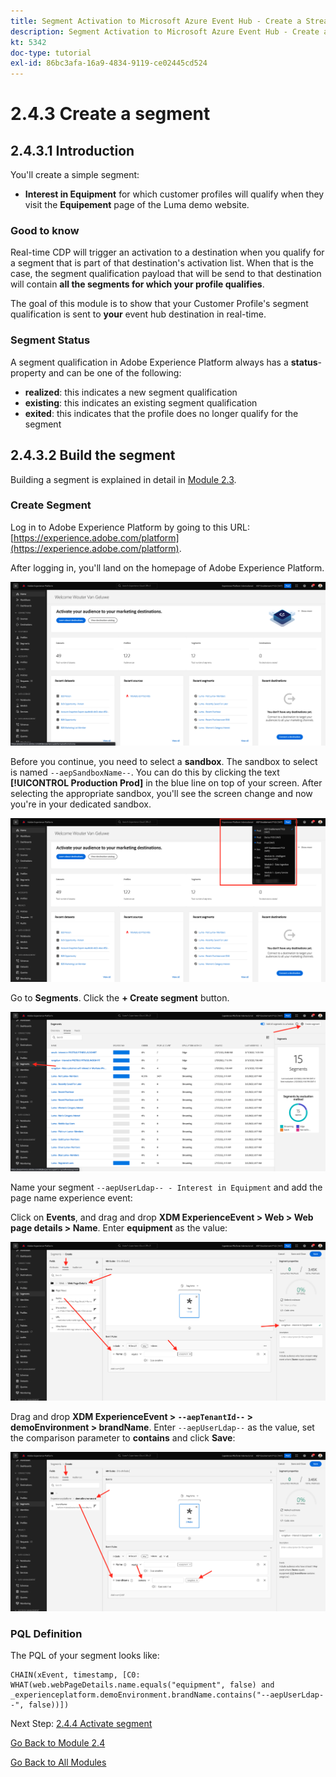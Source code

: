 ```yaml
---
title: Segment Activation to Microsoft Azure Event Hub - Create a Streaming Segment
description: Segment Activation to Microsoft Azure Event Hub - Create a Streaming Segment
kt: 5342
doc-type: tutorial
exl-id: 86bc3afa-16a9-4834-9119-ce02445cd524
---
```

# 2.4.3 Create a segment

## 2.4.3.1 Introduction

You'll create a simple segment:

- **Interest in Equipment** for which customer profiles will qualify when they visit the **Equipement** page of the Luma demo website. 

### Good to know

Real-time CDP will trigger an activation to a destination when you qualify for a segment that is part of that destination's activation list. When that is the case, the segment qualification payload that will be send to that destination will contain **all the segments for which your profile qualifies**. 

The goal of this module is to show that your Customer Profile's segment qualification is sent to **your** event hub destination in real-time. 

### Segment Status

A segment qualification in Adobe Experience Platform always has a **status**-property and can be one of the following:

- **realized**: this indicates a new segment qualification
- **existing**: this indicates an existing segment qualification
- **exited**: this indicates that the profile does no longer qualify for the segment

## 2.4.3.2 Build the segment

Building a segment is explained in detail in [Module 2.3](./../../../modules/rtcdp-b2c/module2.3/real-time-cdp-build-a-segment-take-action.md).

### Create Segment

Log in to Adobe Experience Platform by going to this URL: [https://experience.adobe.com/platform](https://experience.adobe.com/platform).

After logging in, you'll land on the homepage of Adobe Experience Platform.

![Data Ingestion](./../../../modules/datacollection/module1.2/images/home.png)

Before you continue, you need to select a **sandbox**. The sandbox to select is named ``--aepSandboxName--``. You can do this by clicking the text **[!UICONTROL Production Prod]** in the blue line on top of your screen. After selecting the appropriate sandbox, you'll see the screen change and now you're in your dedicated sandbox.

![Data Ingestion](./../../../modules/datacollection/module1.2/images/sb1.png)

Go to **Segments**. Click the **+ Create segment** button.

![Data Ingestion](./images/seg.png)

Name your segment `--aepUserLdap-- - Interest in Equipment` and add the page name experience event:

Click on **Events**, and drag and drop **XDM ExperienceEvent > Web > Web page details > Name**. Enter **equipment** as the value:

![4-05-create-ee-2.png](./images/4-05-create-ee-2.png)

Drag and drop **XDM ExperienceEvent > `--aepTenantId--` > demoEnvironment > brandName**. Enter `--aepUserLdap--` as the value, set the comparison parameter to **contains** and click **Save**:

![4-05-create-ee-2-brand.png](./images/4-05-create-ee-2-brand.png)

### PQL Definition

The PQL of your segment looks like:

```code
CHAIN(xEvent, timestamp, [C0: WHAT(web.webPageDetails.name.equals("equipment", false) and _experienceplatform.demoEnvironment.brandName.contains("--aepUserLdap--", false))])
```

Next Step: [2.4.4 Activate segment](./ex4.md)

[Go Back to Module 2.4](./segment-activation-microsoft-azure-eventhub.md)

[Go Back to All Modules](./../../../overview.md)
